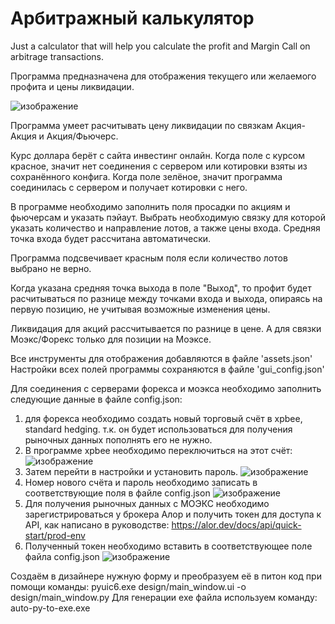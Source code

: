 # Арбитражный калькулятор
Just a calculator that will help you calculate the profit and Margin Call on arbitrage transactions.

Программа предназначена для отображения текущего или желаемого профита и цены ликвидации.

![изображение](https://github.com/user-attachments/assets/67f7f6b5-7928-4b94-b07c-4f46d5798441)

Программа умеет расчитывать цену ликвидации по связкам Акция-Акция и Акция/Фьючерс.

Курс доллара берёт с сайта инвестинг онлайн. Когда поле с курсом красное, значит нет соединения с сервером
или котировки взяты из сохранённого конфига. Когда поле зелёное, значит программа соединилась с сервером
и получает котировки с него.

В программе необходимо заполнить поля просадки по акциям и фьючерсам и указать пэйаут.
Выбрать необходимую связку для которой указать количество и направление лотов, а также цены входа.
Средняя точка входа будет рассчитана автоматически.

Программа подсвечивает красным поля если количество лотов выбрано не верно.

Когда указана средняя точка выхода в поле "Выход", то профит будет расчитываться по разнице между точками входа и выхода, опираясь на первую позицию, не учитывая возможные изменения цены.

Ликвидация для акций рассчитывается по разнице в цене. А для связки Моэкс/Форекс только для позиции на Моэксе.

Все инструменты для отображения добавляются в файле 'assets.json'
Настройки всех полей программы сохраняются в файле 'gui_config.json'

Для соединения с серверами форекса и моэкса необходимо заполнить следующие данные в файле config.json:
1. для форекса необходимо создать новый торговый счёт в xpbee, standard hedging. т.к. он будет использоваться для получения рыночных данных пополнять его не нужно.
2. В программе xpbee необходимо переключиться на этот счёт:
![изображение](https://github.com/user-attachments/assets/f6f51327-d0da-4ae4-b059-0d21a104a161)
3. Затем перейти в настройки и установить пароль.
![изображение](https://github.com/user-attachments/assets/1b559ec2-3323-493f-8f51-a6d78bc18803)
5. Номер нового счёта и пароль необходимо записать в соответствующие поля в файле config.json
![изображение](https://github.com/user-attachments/assets/af9eeeb5-83f5-4680-afb0-649e708ea9d7)
6. Для получения рыночных данных с МОЭКС необходимо зарегистрироваться у брокера Алор и получить токен для доступа к API, как написано в руководстве: https://alor.dev/docs/api/quick-start/prod-env
7. Полученный токен необходимо вставить в соответствующее поле файла config.json
![изображение](https://github.com/user-attachments/assets/1e8cd766-ef3f-450f-b2f0-c93126e7543f)




Создаём в дизайнере нужную форму и преобразуем её в питон код при помощи команды:
pyuic6.exe design/main_window.ui -o design/main_window.py
Для генерации exe файла используем команду:
auto-py-to-exe.exe
